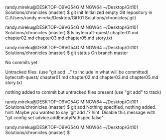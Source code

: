 randy.mireku@DESKTOP-O9VG54G MINGW64 ~/Desktop/Git101 Solutions/chronicles (master)
$ git init
Initialized empty Git repository in C:/Users/randy.mireku/Desktop/Git101 Solutions/chronicles/.git/

randy.mireku@DESKTOP-O9VG54G MINGW64 ~/Desktop/Git101 Solutions/chronicles (master)
$ ls
bytecraft-quest/  chapter01.md  chapter02.md  chapter03.md  chapter05.md  story.txt

randy.mireku@DESKTOP-O9VG54G MINGW64 ~/Desktop/Git101 Solutions/chronicles (master)
$ git status
On branch master

No commits yet

Untracked files:
(use "git add <file>..." to include in what will be committed)
bytecraft-quest/
chapter01.md
chapter02.md
chapter03.md
chapter05.md
story.txt

nothing added to commit but untracked files present (use "git add" to track)

randy.mireku@DESKTOP-O9VG54G MINGW64 ~/Desktop/Git101 Solutions/chronicles (master)
$ git add
Nothing specified, nothing added.
hint: Maybe you wanted to say 'git add .'?
hint: Disable this message with "git config set advice.addEmptyPathspec false"

randy.mireku@DESKTOP-O9VG54G MINGW64 ~/Desktop/Git101 Solutions/chronicles (master)
$
